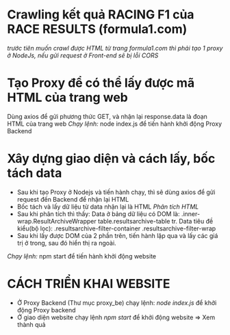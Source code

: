 # Crawling kết quả RACING F1 của RACE RESULTS (formula1.com)

_trước tiên muốn crawl được HTML từ trang formula1.com thì phải tạo 1 proxy ở NodeJs, nếu gửi request ở Front-end sẽ bị lỗi CORS_

# Tạo Proxy để có thể lấy được mã HTML của trang web

Dùng axios để gửi phương thức GET, và nhận lại response.data là đoạn HTML của trang web
_Chạy lệnh:_ node index.js để tiến hành khởi động Proxy Backend

# Xây dựng giao diện và cách lấy, bốc tách data

- Sau khi tạo Proxy ở Nodejs và tiến hành chạy, thì sẽ dùng axios để gửi request đến Backend để nhận lại HTML
- Bốc tách và lấy dữ liệu từ data nhận lại là HTML
  _Phân tích HTML_
- Sau khi phân tích thì thấy:
  Data ở bảng dữ liệu có DOM là: .inner-wrap.ResultArchiveWrapper table.resultsarchive-table tr. Data tiêu đề kiểu(bộ lọc): .resultsarchive-filter-container .resultsarchive-filter-wrap
- Sau khi lấy được DOM của 2 phần trên, tiến hành lặp qua và lấy các giá trị ở trong, sau đó hiển thị ra ngoài.

_Chạy lệnh:_ npm start để tiến hành khởi động website

# CÁCH TRIỂN KHAI WEBSITE

- Ở Proxy Backend (Thư mục proxy_be) chạy lệnh: _node index.js_ để khởi động Proxy backend
- Ở giao diện website chạy lệnh _npm start_ để khởi động website => Xem thành quả
